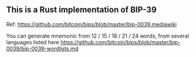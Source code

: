 ## This is a Rust implementation of BIP-39

Ref: https://github.com/bitcoin/bips/blob/master/bip-0039.mediawiki

You can generate mnemonic from 12 / 15 / 18 / 21 / 24 words, from several languages listed here https://github.com/bitcoin/bips/blob/master/bip-0039/bip-0039-wordlists.md
